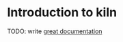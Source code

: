 # Introduction to kiln

TODO: write [great documentation](http://jacobian.org/writing/what-to-write/)
